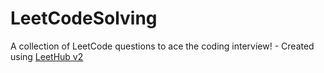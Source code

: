 # LeetCodeSolving
A collection of LeetCode questions to ace the coding interview! - Created using [LeetHub v2](https://github.com/arunbhardwaj/LeetHub-2.0)

